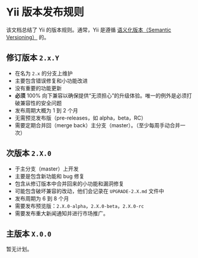 Yii 版本发布规则
=====================

该文档总结了 Yii 的版本规则。通常，Yii 是遵循 [语义化版本（Semantic Versioning）](http://semver.org/lang/zh-CN/) 的。

## 修订版本 `2.x.Y`
 
* 在名为 `2.x` 的分支上维护
* 主要包含错误修复和小功能改进
* 没有重要的功能更新
* **必须** 100% 向下兼容以确保提供“无须担心”的升级体验。唯一的例外是必须打破兼容性的安全问题
* 发布周期大概为 1 到 2 个月
* 无需预览发布版（pre-releases，如 alpha，beta，RC）
* 需要定期合并回（merge back）主分支（master）。（至少每周手动合并一次）


## 次版本 `2.X.0`

* 于主分支（master）上开发
* 主要是包含新功能和 bug 修复
* 包含从修订版本中合并回来的小功能和漏洞修复
* 可能包含破坏兼容的改动，他们会记录在 `UPGRADE-2.X.md` 文件中
* 发布周期为 6 到 8 个月
* 需要发布预览版：`2.X.0-alpha`，`2.X.0-beta`，`2.X.0-rc`
* 需要发布重大新闻通知并进行市场推广。


## 主版本 `X.0.0`

暂无计划。